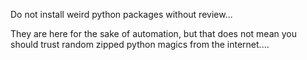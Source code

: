 Do not install weird python packages without review...

They are here for the sake of automation, but that does not mean you should trust random zipped python magics from the internet....
